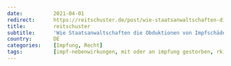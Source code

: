 ```yaml
---
date:          2021-04-01
redirect:      https://reitschuster.de/post/wie-staatsanwaltschaften-die-obduktionen-von-impfschaeden-hintertreiben/
title:         reitschuster
subtitle:      'Wie Staatsanwaltschaften die Obduktionen von Impfschäden hintertreiben'
country:       DE
categories:    [Impfung, Recht]
tags:          [impf-nebenwirkungen, mit oder an impfung gestorben, rki]
---
```

